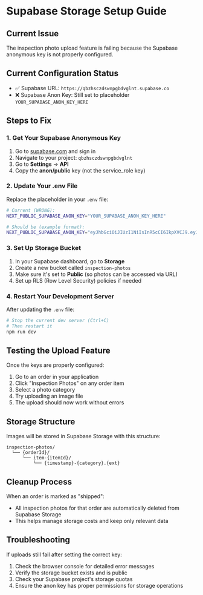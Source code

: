 # Supabase Storage Setup Guide

## Current Issue
The inspection photo upload feature is failing because the Supabase anonymous key is not properly configured.

## Current Configuration Status
- ✅ Supabase URL: `https://qbzhsczdswnpgbdvglnt.supabase.co`
- ❌ Supabase Anon Key: Still set to placeholder `YOUR_SUPABASE_ANON_KEY_HERE`

## Steps to Fix

### 1. Get Your Supabase Anonymous Key
1. Go to [supabase.com](https://supabase.com) and sign in
2. Navigate to your project: `qbzhsczdswnpgbdvglnt`
3. Go to **Settings** → **API**
4. Copy the **anon/public** key (not the service_role key)

### 2. Update Your .env File
Replace the placeholder in your `.env` file:

```bash
# Current (WRONG):
NEXT_PUBLIC_SUPABASE_ANON_KEY="YOUR_SUPABASE_ANON_KEY_HERE"

# Should be (example format):
NEXT_PUBLIC_SUPABASE_ANON_KEY="eyJhbGciOiJIUzI1NiIsInR5cCI6IkpXVCJ9.eyJpc3MiOiJzdXBhYmFzZSIsInJlZiI6InFiemhzY3pkc3ducGdiZHZnbG50Iiwicm9sZSI6ImFub24iLCJpYXQiOjE2Mjk4Mjg0NzcsImV4cCI6MTk0NTQwNDQ3N30...."
```

### 3. Set Up Storage Bucket
1. In your Supabase dashboard, go to **Storage**
2. Create a new bucket called `inspection-photos`
3. Make sure it's set to **Public** (so photos can be accessed via URL)
4. Set up RLS (Row Level Security) policies if needed

### 4. Restart Your Development Server
After updating the `.env` file:

```powershell
# Stop the current dev server (Ctrl+C)
# Then restart it
npm run dev
```

## Testing the Upload Feature
Once the keys are properly configured:

1. Go to an order in your application
2. Click "Inspection Photos" on any order item
3. Select a photo category
4. Try uploading an image file
5. The upload should now work without errors

## Storage Structure
Images will be stored in Supabase Storage with this structure:
```
inspection-photos/
  └── {orderId}/
      └── item-{itemId}/
          └── {timestamp}-{category}.{ext}
```

## Cleanup Process
When an order is marked as "shipped":
- All inspection photos for that order are automatically deleted from Supabase Storage
- This helps manage storage costs and keep only relevant data

## Troubleshooting
If uploads still fail after setting the correct key:
1. Check the browser console for detailed error messages
2. Verify the storage bucket exists and is public
3. Check your Supabase project's storage quotas
4. Ensure the anon key has proper permissions for storage operations
